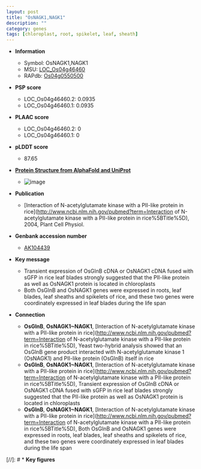 ```yaml
---
layout: post
title: "OsNAGK1,NAGK1"
description: ""
category: genes
tags: [chloroplast, root, spikelet, leaf, sheath]
---
```


* **Information**  
    + Symbol: OsNAGK1,NAGK1  
    + MSU: [LOC_Os04g46460](http://rice.plantbiology.msu.edu/cgi-bin/ORF_infopage.cgi?orf=LOC_Os04g46460)  
    + RAPdb: [Os04g0550500](http://rapdb.dna.affrc.go.jp/viewer/gbrowse_details/irgsp1?name=Os04g0550500)  

* **PSP score**  
    + LOC_Os04g46460.2: 0.0935 
    + LOC_Os04g46460.1: 0.0935 

* **PLAAC score**  
    + LOC_Os04g46460.2: 0 
    + LOC_Os04g46460.1: 0 

* **pLDDT score**
    + 87.65

* **[Protein Structure from AlphaFold and UniProt](https://www.uniprot.org/uniprotkb/Q7XU28/entry#structure)**
    + ![image](https://ricepsp.github.io/images/Q7/AF-Q7XU28-F1.png)

* **Publication**  
    + [Interaction of N-acetylglutamate kinase with a PII-like protein in rice](http://www.ncbi.nlm.nih.gov/pubmed?term=Interaction of N-acetylglutamate kinase with a PII-like protein in rice%5BTitle%5D), 2004, Plant Cell Physiol.

* **Genbank accession number**  
    + [AK104439](http://www.ncbi.nlm.nih.gov/nuccore/AK104439)

* **Key message**  
    + Transient expression of OsGlnB cDNA or OsNAGK1 cDNA fused with sGFP in rice leaf blades strongly suggested that the PII-like protein as well as OsNAGK1 protein is located in chloroplasts
    + Both OsGlnB and OsNAGK1 genes were expressed in roots, leaf blades, leaf sheaths and spikelets of rice, and these two genes were coordinately expressed in leaf blades during the life span

* **Connection**  
    + __OsGlnB__, __OsNAGK1~NAGK1__, [Interaction of N-acetylglutamate kinase with a PII-like protein in rice](http://www.ncbi.nlm.nih.gov/pubmed?term=Interaction of N-acetylglutamate kinase with a PII-like protein in rice%5BTitle%5D), Yeast two-hybrid analysis showed that an OsGlnB gene product interacted with N-acetylglutamate kinase 1 (OsNAGK1) and PII-like protein (OsGlnB) itself in rice
    + __OsGlnB__, __OsNAGK1~NAGK1__, [Interaction of N-acetylglutamate kinase with a PII-like protein in rice](http://www.ncbi.nlm.nih.gov/pubmed?term=Interaction of N-acetylglutamate kinase with a PII-like protein in rice%5BTitle%5D), Transient expression of OsGlnB cDNA or OsNAGK1 cDNA fused with sGFP in rice leaf blades strongly suggested that the PII-like protein as well as OsNAGK1 protein is located in chloroplasts
    + __OsGlnB__, __OsNAGK1~NAGK1__, [Interaction of N-acetylglutamate kinase with a PII-like protein in rice](http://www.ncbi.nlm.nih.gov/pubmed?term=Interaction of N-acetylglutamate kinase with a PII-like protein in rice%5BTitle%5D), Both OsGlnB and OsNAGK1 genes were expressed in roots, leaf blades, leaf sheaths and spikelets of rice, and these two genes were coordinately expressed in leaf blades during the life span

[//]: # * **Key figures**  


